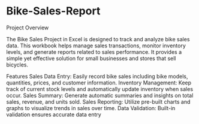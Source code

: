 # Bike-Sales-Report

Project Overview

The Bike Sales Project in Excel is designed to track and analyze bike sales data. This workbook helps manage sales transactions, monitor inventory levels, and generate reports related to sales performance. It provides a simple yet effective solution for small businesses and stores that sell bicycles.

Features
Sales Data Entry: Easily record bike sales including bike models, quantities, prices, and customer information.
Inventory Management: Keep track of current stock levels and automatically update inventory when sales occur.
Sales Summary: Generate automatic summaries and insights on total sales, revenue, and units sold.
Sales Reporting: Utilize pre-built charts and graphs to visualize trends in sales over time.
Data Validation: Built-in validation ensures accurate data entry 
